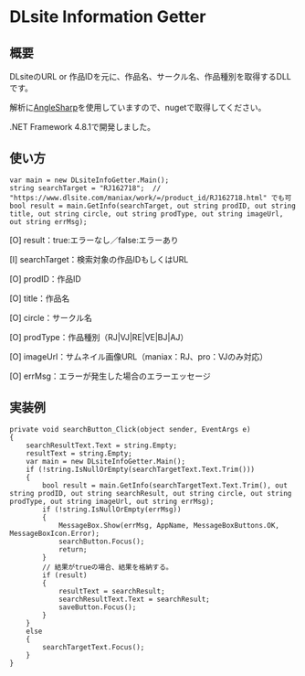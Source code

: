 # DLsite Information Getter
## 概要
DLsiteのURL or 作品IDを元に、作品名、サークル名、作品種別を取得するDLLです。

解析に[AngleSharp](https://github.com/AngleSharp/AngleSharp)を使用していますので、nugetで取得してください。

.NET Framework 4.8.1で開発しました。



## 使い方
	var main = new DLsiteInfoGetter.Main();
	string searchTarget = "RJ162718";  // "https://www.dlsite.com/maniax/work/=/product_id/RJ162718.html" でも可
	bool result = main.GetInfo(searchTarget, out string prodID, out string title, out string circle, out string prodType, out string imageUrl, out string errMsg);

 [O] result：true:エラーなし／false:エラーあり

 [I] searchTarget：検索対象の作品IDもしくはURL
 
 [O] prodID：作品ID
 
 [O] title：作品名
 
 [O] circle：サークル名
 
 [O] prodType：作品種別（RJ|VJ|RE|VE|BJ|AJ）

 [O] imageUrl：サムネイル画像URL（maniax：RJ、pro：VJのみ対応）
 
 [O] errMsg：エラーが発生した場合のエラーエッセージ



## 実装例
	private void searchButton_Click(object sender, EventArgs e)
	{
		searchResultText.Text = string.Empty;
		resultText = string.Empty;
		var main = new DLsiteInfoGetter.Main();
		if (!string.IsNullOrEmpty(searchTargetText.Text.Trim()))
		{
			bool result = main.GetInfo(searchTargetText.Text.Trim(), out string prodID, out string searchResult, out string circle, out string prodType, out string imageUrl, out string errMsg);
			if (!string.IsNullOrEmpty(errMsg))
			{
				MessageBox.Show(errMsg, AppName, MessageBoxButtons.OK, MessageBoxIcon.Error);
				searchButton.Focus();
				return;
			}
			// 結果がtrueの場合、結果を格納する。
			if (result)
			{
				resultText = searchResult;
				searchResultText.Text = searchResult;
				saveButton.Focus();
			}
		}
		else
		{
			searchTargetText.Focus();
		}
	}

